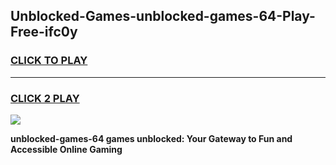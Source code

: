 
## Unblocked-Games-unblocked-games-64-Play-Free-ifc0y
<h3>
<a href="https://premium76.site?title=unblocked-games-64&ref=18A1">CLICK TO PLAY</a></h3>
<hr>

<h3>
<a href="https://premium76.site?title=unblocked-games-64&ref=18A1">CLICK 2 PLAY</a>
  
</h3>

<a href="https://premium76.site?title=unblocked-games-64&ref=18A1"><img src="https://clearcache.store/games.png"></a>


**unblocked-games-64 games unblocked: Your Gateway to Fun and Accessible Online Gaming**
